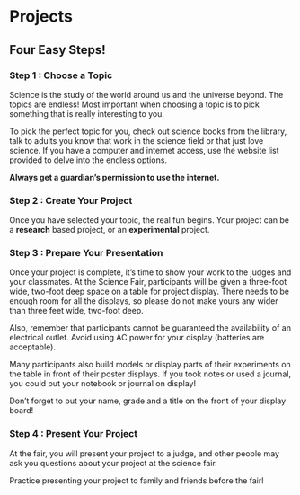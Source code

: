 # Projects

## Four Easy Steps!

### Step 1 : Choose a Topic

Science is the study of the world around us and the universe beyond.  The topics are endless! Most important when choosing a topic is to pick something that is really interesting to you.

To pick the perfect topic for you, check out science books from the library, talk to adults you know that work in the science field or that just love science.  If you have a computer and internet access, use the website list provided to delve into the endless options.

**Always get a guardian’s permission to use the internet.**

### Step 2 : Create Your Project

Once you have selected your topic, the real fun begins.  Your project can be a
**research** based project, or an **experimental** project.

### Step 3 : Prepare Your Presentation

Once your project is complete, it’s time to show your work to the judges and your classmates.  At the Science Fair, participants will be given a three-foot wide, two-foot deep space on a table for project display.  There needs to be enough room for all the displays, so please do not make yours any wider than three feet wide, two-foot deep.

Also, remember that participants cannot be guaranteed the availability of an electrical outlet.  Avoid using AC power for your display (batteries are acceptable).

Many participants also build models or display parts of their experiments on the table in front of their poster displays.  If you took notes or used a journal, you could put your notebook or journal on display!  

Don’t forget to put your name, grade and a title on the front of your display board!

### Step 4 : Present Your Project

At the fair, you will present your project to a judge, and other people may ask
you questions about your project at the science fair.

Practice presenting your project to family and friends before the fair!
